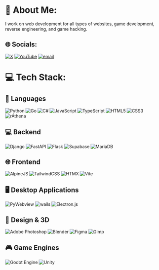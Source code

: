 # 💫 About Me:
I work on web development for all types of websites, game development, reverse engineering, and game hacking.

## 🌐 Socials:
[![X](https://img.shields.io/badge/X-black.svg?logo=X&logoColor=white)](https://x.com/robbyz512) [![YouTube](https://img.shields.io/badge/YouTube-%23FF0000.svg?logo=YouTube&logoColor=white)](https://youtube.com/@robbyz512) [![email](https://img.shields.io/badge/Email-D14836?logo=gmail&logoColor=white)](mailto:robattila128@gmail.com) 

# 💻 Tech Stack:
## 📖 Languages 
![Python](https://img.shields.io/badge/python-3670A0?style=for-the-badge&logo=python&logoColor=ffdd54) ![Go](https://img.shields.io/badge/go-%2300ADD8.svg?style=for-the-badge&logo=go&logoColor=white) ![C#](https://img.shields.io/badge/c%23-%23239120.svg?style=for-the-badge&logo=csharp&logoColor=white) ![JavaScript](https://img.shields.io/badge/javascript-%23323330.svg?style=for-the-badge&logo=javascript&logoColor=%23F7DF1E) ![TypeScript](https://img.shields.io/badge/typescript-%23007ACC.svg?style=for-the-badge&logo=typescript&logoColor=white) ![HTML5](https://img.shields.io/badge/html5-%23E34F26.svg?style=for-the-badge&logo=html5&logoColor=white) ![CSS3](https://img.shields.io/badge/css3-%231572B6.svg?style=for-the-badge&logo=css3&logoColor=white) ![rAthena](https://img.shields.io/badge/rAthena-%230092BC.svg?style=for-the-badge&logo=mysql&logoColor=white)

## 💻 Backend  
![Django](https://img.shields.io/badge/django-%23092E20.svg?style=for-the-badge&logo=django&logoColor=white) ![FastAPI](https://img.shields.io/badge/FastAPI-005571?style=for-the-badge&logo=fastapi) ![Flask](https://img.shields.io/badge/flask-%23000.svg?style=for-the-badge&logo=flask&logoColor=white) ![Supabase](https://img.shields.io/badge/Supabase-3ECF8E?style=for-the-badge&logo=supabase&logoColor=white) ![MariaDB](https://img.shields.io/badge/MariaDB-003545?style=for-the-badge&logo=mariadb&logoColor=white)  

## 🌐 Frontend  
![AlpineJS](https://img.shields.io/badge/alpinejs-%231F2C40.svg?style=for-the-badge&logo=alpinejs&logoColor=white) ![TailwindCSS](https://img.shields.io/badge/tailwindcss-%2338B2AC.svg?style=for-the-badge&logo=tailwind-css&logoColor=white) ![HTMX](https://img.shields.io/badge/HTMX-%23003293.svg?style=for-the-badge&logo=html5&logoColor=white) ![Vite](https://img.shields.io/badge/vite-%23646CFF.svg?style=for-the-badge&logo=vite&logoColor=white)

## 🖥️ Desktop Applications 
![PyWebview](https://img.shields.io/badge/pywebview-%233776AB.svg?style=for-the-badge&logo=python&logoColor=white) ![wails](https://img.shields.io/badge/wails-%23D32F2F.svg?style=for-the-badge&logo=wails&logoColor=white) ![Electron.js](https://img.shields.io/badge/Electron-191970?style=for-the-badge&logo=Electron&logoColor=white)  

## 🎨 Design & 3D  
![Adobe Photoshop](https://img.shields.io/badge/adobe%20photoshop-%2331A8FF.svg?style=for-the-badge&logo=adobe%20photoshop&logoColor=white) ![Blender](https://img.shields.io/badge/blender-%23F5792A.svg?style=for-the-badge&logo=blender&logoColor=white) ![Figma](https://img.shields.io/badge/figma-%23F24E1E.svg?style=for-the-badge&logo=figma&logoColor=white) ![Gimp](https://img.shields.io/badge/Gimp-657D8B?style=for-the-badge&logo=gimp&logoColor=FFFFFF)  

## 🎮 Game Engines  
![Godot Engine](https://img.shields.io/badge/GODOT-%23FFFFFF.svg?style=for-the-badge&logo=godot-engine) ![Unity](https://img.shields.io/badge/unity-%23000000.svg?style=for-the-badge&logo=unity&logoColor=white)  
